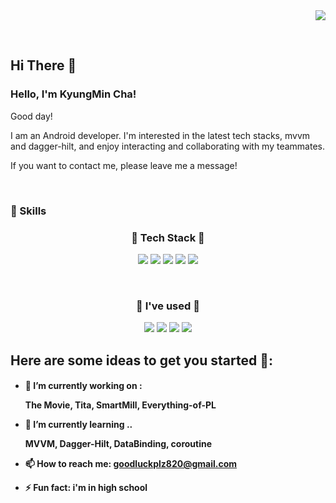 <div align="right">
 <a href="https://hits.seeyoufarm.com"><img src="https://hits.seeyoufarm.com/api/count/incr/badge.svg?url=https%3A%2F%2Fgithub.com&count_bg=%2379C83D&title_bg=%23555555&icon=&icon_color=%23E7E7E7&title=hits&edge_flat=false"/></a></p>
 
</div>  

  
<br/>  

## Hi There 👋  
  
### Hello, I'm KyungMin Cha!

Good day!

I am an Android developer. I'm interested in the latest tech stacks, mvvm and dagger-hilt, and enjoy interacting and collaborating with my teammates.

If you want to contact me, please leave me a message!

<br>

### 💪 Skills
<h3 align="center">🌳 Tech Stack 🌳</h3>
<p align="center">
   
  <img src="https://img.shields.io/badge/Android-3DDC84?style=flat-square&logo=Android&logoColor=white"/>
  
  <img src="https://img.shields.io/badge/Kotlin-0095D5?style=flat-square&logo=Kotlin&logoColor=white"/> 
  
  <img src="https://img.shields.io/badge/Java-007396?style=flat-square&logo=Java&logoColor=white"/>


 <img src="https://img.shields.io/badge/Firebase-FFCA28?style=flat-square&logo=Firebase&logoColor=white" />
  <img src="https://img.shields.io/badge/MySQL-4479A1?style=flat-square&logo=MySQL&logoColor=white" /> 
</p>

<br/>
<h3 align="center">🧷 I've used 🧷</h3>
<p align="center">
<img src="https://img.shields.io/badge/github-000000?style=flat-square&logo=github&logoColor=white"/>
 <img src="https://img.shields.io/badge/Git-F05032?style=flat-square&logo=Git&logoColor=white" />
  <img src="https://img.shields.io/badge/Postman-FF6C37?style=flat-square&logo=Postman&logoColor=white" />
  <img src="https://img.shields.io/badge/Notion-ffff00?style=flat-square&logo=notion&logoColor=black"/>
</p>





## Here are some ideas to get you started 🎈:

<h4>

- 🔭 I’m currently working on : 

  The Movie, Tita, SmartMill, Everything-of-PL

- 🌱 I’m currently learning ..

    MVVM, Dagger-Hilt, DataBinding, coroutine

- 📫 How to reach me: goodluckplz820@gmail.com

- ⚡ Fun fact: i'm in high school
</h4>
<br>

